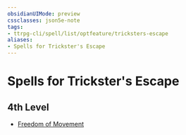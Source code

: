 ```yaml
---
obsidianUIMode: preview
cssclasses: json5e-note
tags:
- ttrpg-cli/spell/list/optfeature/tricksters-escape
aliases:
- Spells for Trickster's Escape
---
```

# Spells for Trickster's Escape

## 4th Level

- [Freedom of Movement](/3-Mechanics/CLI/Compendium/spells/freedom-of-movement.md "PHB")